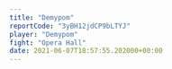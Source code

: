 ```yaml
---
title: "Demypom"
reportCode: "3yBH12jdCP9bLTYJ"
player: "Demypom"
fight: "Opera Hall"
date: 2021-06-07T18:57:55.202000+00:00
---
```

